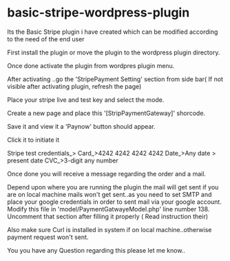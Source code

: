 # basic-stripe-wordpress-plugin
Its the Basic Stripe plugin i have created which can be modified according to the need of the end user


First install the plugin or move the plugin to the wordpress plugin directory.

Once done activate the plugin from wordpres plugin menu.

After activating ..go the 'StripePayment Setting' section from side bar( If not visible after activating plugin, refresh the page)

Place your stripe live and test key and select the mode.

Create a new page and place this '[StripPaymentGateway]' shorcode.

Save it and view it a 'Paynow' button should appear.

Click it to initiate it

Stripe test credentials_>
Card_>4242 4242 4242 4242
Date_>Any date  > present date
CVC_>3-digit any number

Once done you will receive a message regarding the order and a mail.

Depend upon where you are running the plugin the mail will get sent if you are on local machine mails won't get sent..as you need to set SMTP and place your google credentials in order to sent mail via your google account. 
Modify this file in 'model/PaymentGatwayeModel.php' line number 138. Uncomment that section after filling it properly ( Read instruction their)

Also make sure Curl is installed in system if on local machine..otherwise payment request won't  sent.

You you have any Question regarding this please let me know..


